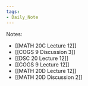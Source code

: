 ```yaml
---
tags:  
- Daily_Note  
---
```

  
Notes:  
- [[MATH 20C Lecture 12]]  
- [[COGS 9 Discussion 3]]  
- [[DSC 20 Lecture 12]]  
- [[COGS 9 Lecture 12]]  
- [[MATH 20D Lecture 12]]  
- [[MATH 20D Discussion 2]]  
